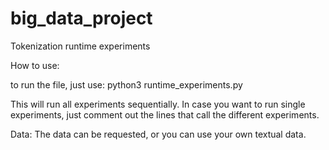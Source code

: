 # big_data_project
Tokenization runtime experiments

How to use:

to run the file, just use: python3 runtime_experiments.py

This will run all experiments sequentially. In case you want to run single experiments, just comment out the lines that call the different experiments.

Data:
The data can be requested, or you can use your own textual data.
